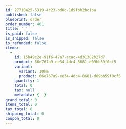 ```yaml
---
id: 27710425-5319-4c23-bd0c-1d9fbb2bc1ba
published: false
blueprint: order
order_number: 461
title: ' '
is_paid: false
is_shipped: false
is_refunded: false
items:
  -
    id: 15b49c2e-91f6-47a7-acac-4d31382b27d7
    product: 66e767a9-ee34-4dc4-8681-d09bb59f0cf5
    variant:
      variant: 10km
      product: 66e767a9-ee34-4dc4-8681-d09bb59f0cf5
    quantity: 1
    total: 0
    tax: null
    metadata: {  }
grand_total: 0
items_total: 0
tax_total: 0
shipping_total: 0
coupon_total: 0
---
```

